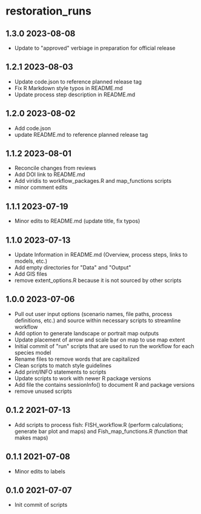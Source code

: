 # restoration_runs

## 1.3.0 2023-08-08
* Update to "approved" verbiage in preparation for official release

## 1.2.1 2023-08-03
* Update code.json to reference planned release tag
* Fix R Markdown style typos in README.md
* Update process step description in README.md

## 1.2.0 2023-08-02
* Add code.json
* update README.md to reference planned release tag

## 1.1.2 2023-08-01
* Reconcile changes from reviews
* Add DOI link to README.md
* Add viridis to workflow_packages.R and map_functions scripts
* minor comment edits

## 1.1.1 2023-07-19
* Minor edits to README.md (update title, fix typos)

## 1.1.0 2023-07-13
* Update Information in README.md (Overview, process steps, links to models, etc.)
* Add empty directories for "Data" and "Output"
* Add GIS files
* remove extent_options.R because it is not sourced by other scripts

## 1.0.0 2023-07-06
* Pull out user input options (scenario names, file paths, process definitions, etc.) and source within necessary scripts to streamline workflow
* Add option to generate landscape or portrait map outputs
* Update placement of arrow and scale bar on map to use map extent
* Initial commit of "run" scripts that are used to run the workflow for each species model
* Rename files to remove words that are capitalized
* Clean scripts to match style guidelines 
* Add print/INFO statements to scripts
* Update scripts to work with newer R package versions
* Add file the contains sessionInfo() to document R and package versions
* remove unused scripts

## 0.1.2 2021-07-13
* Add scripts to process fish: FISH_workflow.R (perform calculations; generate bar plot and maps) and Fish_map_functions.R (function that makes maps)

## 0.1.1 2021-07-08
* Minor edits to labels

## 0.1.0 2021-07-07
* Init commit of scripts
